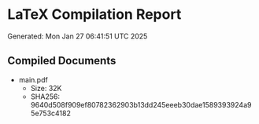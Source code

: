 # LaTeX Compilation Report
Generated: Mon Jan 27 06:41:51 UTC 2025
## Compiled Documents
- main.pdf
  - Size: 32K
  - SHA256: 9640d508f909ef80782362903b13dd245eeeb30dae1589393924a95e753c4182

